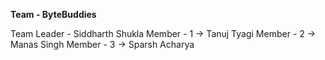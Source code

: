 **Team - ByteBuddies**

Team Leader - Siddharth Shukla
Member - 1 -> Tanuj Tyagi
Member - 2 -> Manas Singh
Member - 3 -> Sparsh Acharya
